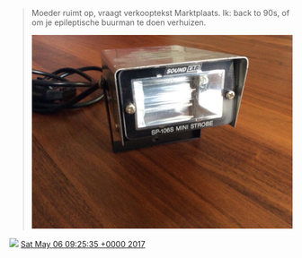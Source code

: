 > Moeder ruimt op,  vraagt verkooptekst Marktplaats\. Ik: back to 90s, of om je epileptische buurman te doen verhuizen\. 
> 
> ![](../../media/860787618853908485-C_IhxsaXkAAB6ry.jpg)

<img src="../../media/tweet.ico" width="12" /> [Sat May 06 09:25:35 +0000 2017](https://twitter.com/DromerDenker/status/860787618853908485)